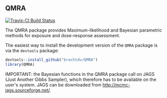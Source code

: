 ## QMRA

[![Travis-CI Build Status](https://travis-ci.org/brechtdv/QMRA.svg?branch=master)](https://travis-ci.org/brechtdv/QMRA)

The QMRA package provides Maximum-likelihood and Bayesian parametric methods for exposure and dose-response assessment.

The easiest way to install the development version of the `QMRA` package is via the `devtools` package:

```r
devtools::install_github("brechtdv/QMRA")
library(QMRA)
```

IMPORTANT: the Bayesian functions in the QMRA package call on JAGS (Just Another Gibbs Sampler), which therefore has to be available on the user's system. JAGS can be downloaded from http://mcmc-jags.sourceforge.net/.

